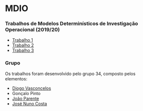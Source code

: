 # MDIO
### Trabalhos de Modelos Determinísticos de Investigação Operacional (2019/20)
* [Trabalho 1](Trabalho1/)
* [Trabalho 2](Trabalho2/)
* [Trabalho 3](Trabalho3/)

### Grupo
Os trabalhos foram desenvolvido pelo grupo 34, composto pelos elementos:
* [Diogo Vasconcelos](https://github.com/absolutmiei)
* Gonçalo Pinto
* [João Parente](https://github.com/Joao-Parente)
* [José Nuno Costa](https://github.com/jnuno420)
